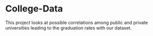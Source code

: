 # College-Data
This project looks at possible correlations among public and private universities leading to the graduation rates with our dataset.
